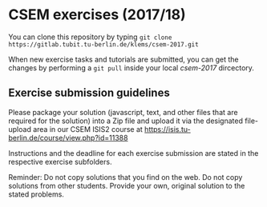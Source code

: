 # CSEM exercises (2017/18)

You can clone this repository by typing `git clone https://gitlab.tubit.tu-berlin.de/klems/csem-2017.git`

When new exercise tasks and tutorials are submitted, you can get the changes by performing a `git pull` inside your local _csem-2017_ dircectory.

## Exercise submission guidelines

Please package your solution (javascript, text, and other files that are required for the solution) into a Zip file and upload it via the designated file-upload area in our CSEM ISIS2 course at https://isis.tu-berlin.de/course/view.php?id=11388

Instructions and the deadline for each exercise submission are stated in the respective exercise subfolders.

Reminder: Do not copy solutions that you find on the web. Do not copy solutions from other students. Provide your own, original solution to the stated problems.